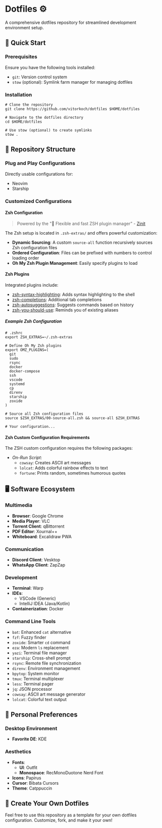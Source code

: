 # Dotfiles :gear:

A comprehensive dotfiles repository for streamlined development environment setup.

## 🚀 Quick Start

### Prerequisites

Ensure you have the following tools installed:

- `git`: Version control system
- `stow` (optional): Symlink farm manager for managing dotfiles

### Installation

```shell
# Clone the repository
git clone https://github.com/vitorkoch/dotfiles $HOME/dotfiles

# Navigate to the dotfiles directory
cd $HOME/dotfiles

# Use stow (optional) to create symlinks 
stow .
```

## 📂 Repository Structure

### Plug and Play Configurations

Directly usable configurations for:

- Neovim
- Starship

### Customized Configurations

#### Zsh Configuration

> Powered by the "🌻 Flexible and fast ZSH plugin manager" - [Zinit](https://github.com/zdharma-continuum/zinit)

The Zsh setup is located in `.zsh-extras/` and offers powerful customization:

- **Dynamic Sourcing**: A custom `source-all` function recursively sources Zsh configuration files
- **Ordered Configuration**: Files can be prefixed with numbers to control loading order
- **Oh My Zsh Plugin Management**: Easily specify plugins to load

#### Zsh Plugins

Integrated plugins include:

- [zsh-syntax-highlighting](https://github.com/zsh-users/zsh-syntax-highlighting): Adds syntax highlighting to the shell
- [zsh-completions](https://github.com/zsh-users/zsh-completions): Additional tab completions
- [zsh-autosuggestions](https://github.com/zsh-users/zsh-autosuggestions): Suggests commands based on history
- [zsh-you-should-use](https://github.com/MichaelAquilina/zsh-you-should-use): Reminds you of existing aliases

##### Example Zsh Configuration

```shell
# .zshrc
export ZSH_EXTRAS=~/.zsh-extras

# Define Oh My Zsh plugins
export OMZ_PLUGINS=(
  git 
  sudo 
  rsync 
  docker 
  docker-compose
  ssh 
  vscode 
  systemd 
  cp 
  direnv
  starship 
  zoxide
)

# Source all Zsh configuration files
source $ZSH_EXTRAS/00-source-all.zsh && source-all $ZSH_EXTRAS

# Your configuration...
```

#### Zsh Custom Configuration Requirements

The ZSH custom configuration requires the following packages:

- *On-Run Script*:
  - `cowsay`: Creates ASCII art messages
  - `lolcat`: Adds colorful rainbow effects to text
  - `fortune`: Prints random, sometimes humorous quotes

## 🖥️ Software Ecosystem

### Multimedia

- **Browser**: Google Chrome
- **Media Player**: VLC
- **Torrent Client**: qBittorrent
- **PDF Editor**: Xournal++
- **Whiteboard**: Excalidraw PWA

### Communication

- **Discord Client**: Vesktop
- **WhatsApp Client**: ZapZap

### Development

- **Terminal**: Warp
- **IDEs**:
  - VSCode (Generic)
  - IntelliJ IDEA (Java/Kotlin)
- **Containerization**: Docker

### Command Line Tools

- `bat`: Enhanced `cat` alternative
- `fzf`: Fuzzy finder
- `zoxide`: Smarter `cd` command
- `eza`: Modern `ls` replacement
- `yazi`: Terminal file manager
- `starship`: Cross-shell prompt
- `rsync`: Remote file synchronization
- `direnv`: Environment management
- `bpytop`: System monitor
- `tmux`: Terminal multiplexer
- `less`: Terminal pager
- `jq`: JSON processor
- `cowsay`: ASCII art message generator
- `lolcat`: Colorful text output

## 🎨 Personal Preferences

### Desktop Environment

- **Favorite DE**: KDE

### Aesthetics

- **Fonts**:
  - **UI**: Outfit
  - **Monospace**: RecMonoDuotone Nerd Font
- **Icons**: Papirus
- **Cursor**: Bibata Cursors
- **Theme**: Catppuccin

## 🤝 Create Your Own Dotfiles

Feel free to use this repository as a template for your own dotfiles configuration. Customize, fork, and make it your own!
